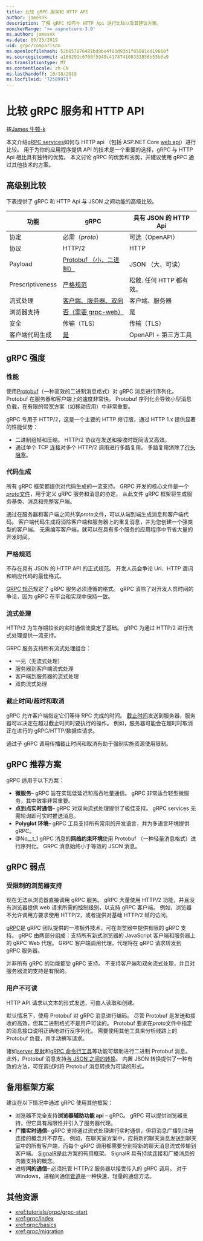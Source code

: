 ```yaml
---
title: 比较 gRPC 服务和 HTTP API
author: jamesnk
description: 了解 gRPC 如何与 HTTP Api 进行比较以及其建议方案。
monikerRange: '>= aspnetcore-3.0'
ms.author: jamesnk
ms.date: 09/25/2019
uid: grpc/comparison
ms.openlocfilehash: 52b057876481bd9be4f83d93b1f05081ed19660f
ms.sourcegitcommit: a166291c6708f5949c417874108332856b53b6a9
ms.translationtype: MT
ms.contentlocale: zh-CN
ms.lasthandoff: 10/18/2019
ms.locfileid: "72589971"
---
```

# <a name="compare-grpc-services-with-http-apis"></a>比较 gRPC 服务和 HTTP API

按[James 牛顿-k](https://twitter.com/jamesnk)

本文介绍[gRPC services](https://grpc.io/docs/guides/)如何与 HTTP api （包括 ASP.NET Core [web api](xref:web-api/index)）进行比较。 用于为你的应用程序提供 API 的技术是一个重要的选择，gRPC 与 HTTP Api 相比具有独特的优势。 本文讨论 gRPC 的优势和劣势，并建议使用 gRPC 通过其他技术的方案。

## <a name="high-level-comparison"></a>高级别比较

下表提供了 gRPC 和 HTTP Api 与 JSON 之间功能的高级比较。

| 功能          | gRPC                                               | 具有 JSON 的 HTTP Api           |
| ---------------- | -------------------------------------------------- | ----------------------------- |
| 协定         | 必需（*proto*）                                | 可选（OpenAPI）            |
| 协议         | HTTP/2                                             | HTTP                          |
| Payload          | [Protobuf （小，二进制）](#performance)           | JSON （大、可读）  |
| Prescriptiveness | [严格规范](#strict-specification)      | 松散. 任何 HTTP 都有效。     |
| 流式处理        | [客户端、服务器、双向](#streaming)       | 客户端、服务器                |
| 浏览器支持  | [否（需要 grpc-web）](#limited-browser-support) | 是                           |
| 安全         | 传输（TLS）                                    | 传输（TLS）               |
| 客户端代码生成 | [是](#code-generation)                      | OpenAPI + 第三方工具 |

## <a name="grpc-strengths"></a>gRPC 强度

### <a name="performance"></a>性能

使用[Protobuf](https://developers.google.com/protocol-buffers/docs/overview)（一种高效的二进制消息格式）对 gRPC 消息进行序列化。 Protobuf 在服务器和客户端上的速度非常快。 Protobuf 序列化会导致小型消息负载，在有限的带宽方案（如移动应用）中非常重要。

gRPC 专用于 HTTP/2，这是一个主要的 HTTP 修订版，通过 HTTP 1.x 提供显著的性能优势：

* 二进制组帧和压缩。 HTTP/2 协议在发送和接收时既简洁又高效。
* 通过单个 TCP 连接对多个 HTTP/2 调用进行多路复用。 多路复用消除了[行头阻塞](https://en.wikipedia.org/wiki/Head-of-line_blocking)。

### <a name="code-generation"></a>代码生成

所有 gRPC 框架都提供对代码生成的一流支持。 GRPC 开发的核心文件是一个[ *proto*文件](https://developers.google.com/protocol-buffers/docs/proto3)，用于定义 gRPC 服务和消息的协定。 从此文件 gRPC 框架将生成服务基类、消息和完整客户端。

通过在服务器和客户端之间共享*proto*文件，可以从端到端生成消息和客户端代码。 客户端代码生成将消除客户端和服务器上的重复消息，并为您创建一个强类型的客户端。 无需编写客户端，就可以在具有多个服务的应用程序中节省大量的开发时间。

### <a name="strict-specification"></a>严格规范

不存在具有 JSON 的 HTTP API 的正式规范。 开发人员会争论 Url、HTTP 谓词和响应代码的最佳格式。

[GRPC 规范](https://github.com/grpc/grpc/blob/master/doc/PROTOCOL-HTTP2.md)规定了 gRPC 服务必须遵循的格式。 gRPC 消除了对开发人员时间的争论，因为 gRPC 在平台和实现中保持一致。

### <a name="streaming"></a>流式处理

HTTP/2 为生存期较长的实时通信流奠定了基础。 gRPC 为通过 HTTP/2 进行流式处理提供一流支持。

GRPC 服务支持所有流式处理组合：

* 一元（无流式处理）
* 服务器到客户端流式处理
* 客户端到服务器的流式处理
* 双向流式处理

### <a name="deadlinetimeouts-and-cancellation"></a>截止时间/超时和取消

gRPC 允许客户端指定它们等待 RPC 完成的时间。 [截止时间](https://grpc.io/blog/deadlines)发送到服务器，服务器可以决定在超过截止时间时要执行的操作。 例如，服务器可能会在超时时取消正在进行的 gRPC/HTTP/数据库请求。

通过子 gRPC 调用传播截止时间和取消有助于强制实施资源使用限制。

## <a name="grpc-recommended-scenarios"></a>gRPC 推荐方案

gRPC 适用于以下方案：

* **微服务**&ndash; gRPC 旨在实现低延迟和高吞吐量通信。 gRPC 非常适合轻型微服务，其中效率非常重要。
* **点到点实时通信**&ndash; gRPC 对双向流式处理提供了极佳支持。 gRPC services 无需轮询即可实时推送消息。
* **Polyglot 环境**&ndash; gRPC 工具支持所有常用的开发语言，并为多语言环境提供 gRPC。
* @No__t_1 gRPC 消息的**网络约束环境**使用 Protobuf （一种轻量消息格式）进行序列化。 GRPC 消息始终小于等效的 JSON 消息。

## <a name="grpc-weaknesses"></a>gRPC 弱点

### <a name="limited-browser-support"></a>受限制的浏览器支持

现在无法从浏览器直接调用 gRPC 服务。 gRPC 大量使用 HTTP/2 功能，并且没有浏览器提供 web 请求所需的控制级别，以支持 gRPC 客户端。 例如，浏览器不允许调用方要求使用 HTTP/2，或者提供对基础 HTTP/2 帧的访问。

[gRPC](https://grpc.io/docs/tutorials/basic/web.html)是 gRPC 团队提供的一项额外技术，可在浏览器中提供有限的 gRPC 支持。 gRPC 由两部分组成：支持所有新式浏览器的 JavaScript 客户端和服务器上的 gRPC Web 代理。 GRPC 客户端调用代理，代理将在 gRPC 请求转发到 gRPC 服务器。

并非所有 gRPC 的功能都受 gRPC 支持。 不支持客户端和双向流式处理，并且对服务器流的支持是有限的。

### <a name="not-human-readable"></a>用户不可读

HTTP API 请求以文本的形式发送，可由人读取和创建。

默认情况下，使用 Protobuf 对 gRPC 消息进行编码。 尽管 Protobuf 是发送和接收的高效，但其二进制格式不是用户可读的。 Protobuf 要求在*proto*文件中指定的消息接口说明正确地进行反序列化。 需要使用其他工具来分析线路上的 Protobuf 负载，并手动撰写请求。

诸如[server 反射](https://github.com/grpc/grpc/blob/master/doc/server-reflection.md)和[gRPC 命令行工具](https://github.com/grpc/grpc/blob/master/doc/command_line_tool.md)等功能可帮助进行二进制 Protobuf 消息。 此外，Protobuf 消息支持[与 JSON 之间的转换](https://developers.google.com/protocol-buffers/docs/proto3#json)。 内置 JSON 转换提供了一种有效的方法，可在调试时将 Protobuf 消息转换为可读的形式。

## <a name="alternative-framework-scenarios"></a>备用框架方案

建议在以下情况中通过 gRPC 使用其他框架：

* 浏览器不完全支持**浏览器辅助功能 api** &ndash; gRPC。 gRPC 可以提供浏览器支持，但它具有局限性并引入了服务器代理。
* **广播实时通信**&ndash; gRPC 支持通过流式处理进行实时通信，但将消息广播到注册连接的概念并不存在。 例如，在聊天室方案中，应将新的聊天消息发送到聊天室中的所有客户端，而每个 gRPC 调用都需要分别将新的聊天消息流式传输到客户端。 [SignalR](xref:signalr/introduction)是此方案的有用框架。 SignalR 具有持续连接和广播消息的内置支持的概念。
* 进程**间的通信**&ndash; 必须托管 HTTP/2 服务器以接受传入的 gRPC 调用。 对于 Windows，进程间通信[管道](/dotnet/standard/io/pipe-operations)是一种快速、轻量的通信方法。

## <a name="additional-resources"></a>其他资源

* <xref:tutorials/grpc/grpc-start>
* <xref:grpc/index>
* <xref:grpc/basics>
* <xref:grpc/migration>
